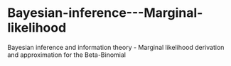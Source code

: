 # Bayesian-inference---Marginal-likelihood
Bayesian inference and information theory - Marginal likelihood derivation and approximation for the Beta-Binomial
